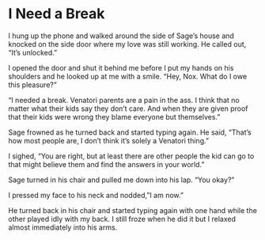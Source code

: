 # I Need a Break
 
I hung up the phone and walked around the side of Sage’s house and knocked on the side door where my love was still working.  He called out, “It’s unlocked.”
 
I opened the door and shut it behind me before I put my hands on his shoulders and he looked up at me with a smile. “Hey, Nox.  What do I owe this pleasure?”
 
“I needed a break.  Venatori parents are a pain in the ass.  I think that no matter what their kids say they don’t care.  And when they are given proof that their kids were wrong they blame everyone but themselves.”
 
Sage frowned as he turned back and started typing again.  He said, “That’s how most people are, I don’t think it’s solely a Venatori thing.”
 
I sighed, “You are right, but at least there are other people the kid can go to that might believe them and find the answers in your world.”
 
Sage turned in his chair and pulled me down into his lap.  “You okay?”
 
I pressed my face to his neck and nodded,”I am now.”
 
He turned back in his chair and started typing again with one hand while the other played idly with my back.  I still froze when he did it but I relaxed almost immediately into his arms. 
